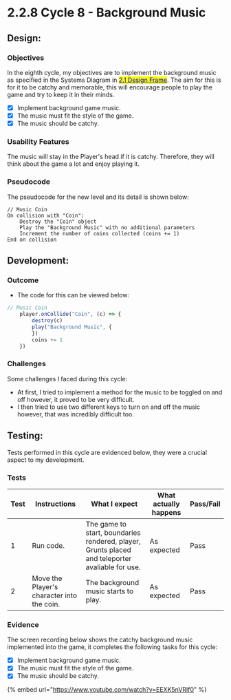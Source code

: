 # 2.2.8 Cycle 8 - Background Music

## Design:

### Objectives

In the eighth cycle, my objectives are to implement the background music as specified in the Systems Diagram in [<mark style="color:blue;">2.1 Design Frame</mark>](../2-design-and-development/systems-diagram.md). The aim for this is for it to be catchy and memorable, this will encourage people to play the game and try to keep it in their minds.

* [x] Implement background game music.
* [x] The music must fit the style of the game.
* [x] The music should be catchy.

### Usability Features

The music will stay in the Player's head if it is catchy. Therefore, they will think about the game a lot and enjoy playing it.



### Pseudocode

The pseudocode for the new level and its detail is shown below:

```
// Music Coin
On collision with "Coin":
    Destroy the "Coin" object
    Play the "Background Music" with no additional parameters
    Increment the number of coins collected (coins += 1)
End on collision
```

## Development:

### Outcome

* The code for this can be viewed below:

```javascript
// Music Coin
	player.onCollide("Coin", (c) => {
		destroy(c)
		play("Background Music", {
		})
		coins += 1
	})
```

### Challenges

Some challenges I faced during this cycle:

* At first, I tried to implement a method for the music to be toggled on and off however, it proved to be very difficult.
* I then tried to use two different keys to turn on and off the music however, that was incredibly difficult too.

## Testing:

Tests performed in this cycle are evidenced below, they were a crucial aspect to my development.

### Tests

| Test | Instructions                               | What I expect                                                                                   | What actually happens | Pass/Fail |
| ---- | ------------------------------------------ | ----------------------------------------------------------------------------------------------- | --------------------- | --------- |
| 1    | Run code.                                  | The game to start, boundaries rendered, player, Grunts placed and teleporter avaliable for use. | As expected           | Pass      |
| 2    | Move the Player's character into the coin. | The background music starts to play.                                                            | As expected           | Pass      |

### Evidence

The screen recording below shows the catchy background music implemented into the game, it completes the following tasks for this cycle:

* [x] Implement background game music.
* [x] The music must fit the style of the game.
* [x] The music should be catchy.

{% embed url="https://www.youtube.com/watch?v=EEXK5nVRlf0" %}
